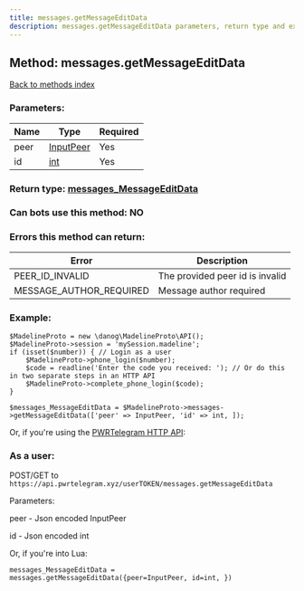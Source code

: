 ```yaml
---
title: messages.getMessageEditData
description: messages.getMessageEditData parameters, return type and example
---
```

## Method: messages.getMessageEditData  
[Back to methods index](index.md)


### Parameters:

| Name     |    Type       | Required |
|----------|---------------|----------|
|peer|[InputPeer](../types/InputPeer.md) | Yes|
|id|[int](../types/int.md) | Yes|


### Return type: [messages\_MessageEditData](../types/messages_MessageEditData.md)

### Can bots use this method: **NO**


### Errors this method can return:

| Error    | Description   |
|----------|---------------|
|PEER_ID_INVALID|The provided peer id is invalid|
|MESSAGE_AUTHOR_REQUIRED|Message author required|


### Example:


```
$MadelineProto = new \danog\MadelineProto\API();
$MadelineProto->session = 'mySession.madeline';
if (isset($number)) { // Login as a user
    $MadelineProto->phone_login($number);
    $code = readline('Enter the code you received: '); // Or do this in two separate steps in an HTTP API
    $MadelineProto->complete_phone_login($code);
}

$messages_MessageEditData = $MadelineProto->messages->getMessageEditData(['peer' => InputPeer, 'id' => int, ]);
```

Or, if you're using the [PWRTelegram HTTP API](https://pwrtelegram.xyz):



### As a user:

POST/GET to `https://api.pwrtelegram.xyz/userTOKEN/messages.getMessageEditData`

Parameters:

peer - Json encoded InputPeer

id - Json encoded int




Or, if you're into Lua:

```
messages_MessageEditData = messages.getMessageEditData({peer=InputPeer, id=int, })
```

